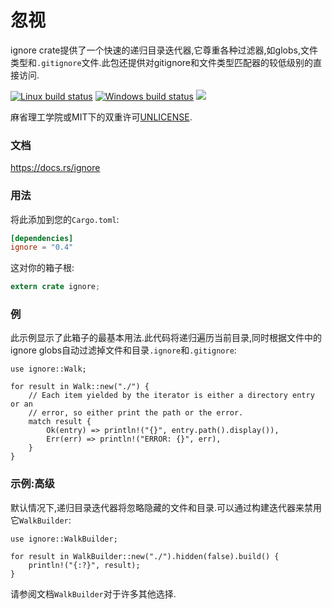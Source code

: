 # 忽视

ignore crate提供了一个快速的递归目录迭代器,它尊重各种过滤器,如globs,文件类型和`.gitignore`文件.此包还提供对gitignore和文件类型匹配器的较低级别的直接访问.

[![Linux build status](https://api.travis-ci.org/BurntSushi/ripgrep.svg)](https://travis-ci.org/BurntSushi/ripgrep)
[![Windows build status](https://ci.appveyor.com/api/projects/status/github/BurntSushi/ripgrep?svg=true)](https://ci.appveyor.com/project/BurntSushi/ripgrep)
[![](https://img.shields.io/crates/v/ignore.svg)](https://crates.io/crates/ignore)

麻省理工学院或MIT下的双重许可[UNLICENSE](http://unlicense.org).

### 文档

<https://docs.rs/ignore>

### 用法

将此添加到您的`Cargo.toml`:

```toml
[dependencies]
ignore = "0.4"
```

这对你的箱子根:

```rust
extern crate ignore;
```

### 例

此示例显示了此箱子的最基本用法.此代码将递归遍历当前目录,同时根据文件中的ignore globs自动过滤掉文件和目录`.ignore`和`.gitignore`:

```rust,no_run
use ignore::Walk;

for result in Walk::new("./") {
    // Each item yielded by the iterator is either a directory entry or an
    // error, so either print the path or the error.
    match result {
        Ok(entry) => println!("{}", entry.path().display()),
        Err(err) => println!("ERROR: {}", err),
    }
}
```

### 示例:高级

默认情况下,递归目录迭代器将忽略隐藏的文件和目录.可以通过构建迭代器来禁用它`WalkBuilder`:

```rust,no_run
use ignore::WalkBuilder;

for result in WalkBuilder::new("./").hidden(false).build() {
    println!("{:?}", result);
}
```

请参阅文档`WalkBuilder`对于许多其他选择.
